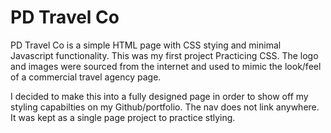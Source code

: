 # PD Travel Co

PD Travel Co is a simple HTML page with CSS stying and minimal Javascript functionality. This was my first project
Practicing CSS. The logo and images were sourced from the internet and used to mimic the look/feel of a commercial
travel agency page. 

I decided to make this into a fully designed page in order to show off my styling capabilties on 
my Github/portfolio. The nav does not link anywhere. It was kept as a single page project to practice stlying.
